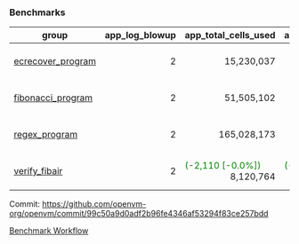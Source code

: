 ### Benchmarks
| group | app_log_blowup | app_total_cells_used | app_total_cycles | app_total_proof_time_ms | leaf_log_blowup | leaf_total_cells_used | leaf_total_cycles | leaf_total_proof_time_ms | max_segment_length | instance | alloc |
|---|---|---|---|---|---|---|---|---|---|---|---|
| [ ecrecover_program ](https://github.com/openvm-org/openvm/blob/benchmark-results/benchmarks/individual/ecrecover-99c50a9d0adf2b96fe4346af53294f83ce257bdd.md) | <div style='text-align: right'> 2 </div>  | <div style='text-align: right'> 15,230,037 </div>  | <div style='text-align: right'> 290,016 </div>  | <span style='color: green'>(-15.0 [-0.6%])</span><div style='text-align: right'> 2,371.0 </div>  | <div style='text-align: right'> - </div>  | <div style='text-align: right'> - </div>  | <div style='text-align: right'> - </div>  | <div style='text-align: right'> - </div>  | 1048476 | 64cpu-linux-arm64 | mimalloc |
| [ fibonacci_program ](https://github.com/openvm-org/openvm/blob/benchmark-results/benchmarks/individual/fibonacci-99c50a9d0adf2b96fe4346af53294f83ce257bdd.md) | <div style='text-align: right'> 2 </div>  | <div style='text-align: right'> 51,505,102 </div>  | <div style='text-align: right'> 1,500,137 </div>  | <span style='color: green'>(-13.0 [-0.2%])</span><div style='text-align: right'> 5,491.0 </div>  | <div style='text-align: right'> 2 </div>  | <div style='text-align: right'> 128,966,671 </div>  | <div style='text-align: right'> 3,173,374 </div>  | <span style='color: green'>(-55.0 [-0.4%])</span><div style='text-align: right'> 13,251.0 </div>  | 1048476 | 64cpu-linux-arm64 | mimalloc |
| [ regex_program ](https://github.com/openvm-org/openvm/blob/benchmark-results/benchmarks/individual/regex-99c50a9d0adf2b96fe4346af53294f83ce257bdd.md) | <div style='text-align: right'> 2 </div>  | <div style='text-align: right'> 165,028,173 </div>  | <div style='text-align: right'> 4,190,904 </div>  | <span style='color: red'>(+228.0 [+1.5%])</span><div style='text-align: right'> 15,910.0 </div>  | <div style='text-align: right'> 2 </div>  | <span style='color: red'>(+20,340 [+0.0%])</span><div style='text-align: right'> 291,393,342 </div>  | <span style='color: red'>(+1,859 [+0.0%])</span><div style='text-align: right'> 6,523,527 </div>  | <span style='color: red'>(+329.0 [+1.3%])</span><div style='text-align: right'> 25,630.0 </div>  | 1048476 | 64cpu-linux-arm64 | mimalloc |
| [ verify_fibair ](https://github.com/openvm-org/openvm/blob/benchmark-results/benchmarks/individual/verify_fibair-99c50a9d0adf2b96fe4346af53294f83ce257bdd.md) | <div style='text-align: right'> 2 </div>  | <span style='color: green'>(-2,110 [-0.0%])</span><div style='text-align: right'> 8,120,764 </div>  | <span style='color: green'>(-120 [-0.1%])</span><div style='text-align: right'> 195,337 </div>  | <span style='color: red'>(+31.0 [+2.2%])</span><div style='text-align: right'> 1,464.0 </div>  | <div style='text-align: right'> - </div>  | <div style='text-align: right'> - </div>  | <div style='text-align: right'> - </div>  | <div style='text-align: right'> - </div>  | 1048476 | 64cpu-linux-arm64 | mimalloc |


Commit: https://github.com/openvm-org/openvm/commit/99c50a9d0adf2b96fe4346af53294f83ce257bdd

[Benchmark Workflow](https://github.com/openvm-org/openvm/actions/runs/12564689313)
